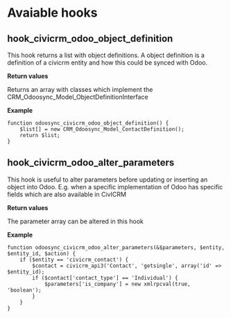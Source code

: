 # Avaiable hooks

## hook_civicrm_odoo_object_definition

This hook returns a list with object definitions. A object definition is a definition
of a civicrm entity and how this could be synced with Odoo. 

**Return values**

Returns an array with classes which implement the CRM_Odoosync_Model_ObjectDefinitionInterface

**Example**

    function odoosync_civicrm_odoo_object_definition() {
        $list[] = new CRM_Odoosync_Model_ContactDefinition();
        return $list;
    }

## hook_civicrm_odoo_alter_parameters

This hook is useful to alter parameters before updating or inserting an object into Odoo. E.g. when a specific implementation of Odoo has specific fields which are also available in CivICRM

**Return values**

The parameter array can be altered in this hook

**Example**

    function odoosync_civicrm_odoo_alter_parameters(&$parameters, $entity, $entity_id, $action) {
        if ($entity == 'civicrm_contact') {
            $contact = civicrm_api3('Contact', 'getsingle', array('id' => $entity_id);
            if ($contact['contact_type'] == 'Individual') {
                $parameters['is_company'] = new xmlrpcval(true, 'boolean');
            }
        }
    }
